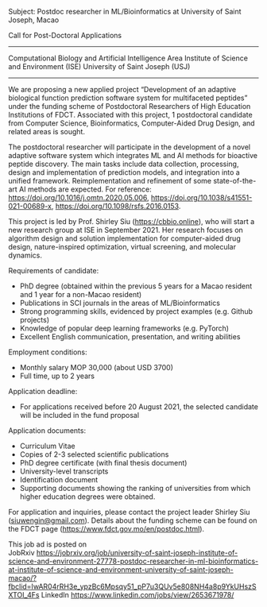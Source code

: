 Subject: Postdoc researcher in ML/Bioinformatics at University of Saint Joseph, Macao

Call for Post-Doctoral Applications
********************************************
Computational Biology and Artificial Intelligence Area 
Institute of Science and Environment (ISE)
University of Saint Joseph (USJ)
********************************************

We are proposing a new applied project “Development of an adaptive biological function prediction software system for multifaceted peptides” under the funding scheme of Postdoctoral Researchers of High Education Institutions of FDCT. Associated with this project, 1 postdoctoral candidate from Computer Science, Bioinformatics, Computer-Aided Drug Design, and related areas is sought. 

The postdoctoral researcher will participate in the development of a novel adaptive software system which integrates ML and AI methods for bioactive peptide discovery. The main tasks include data collection, processing, design and implementation of prediction models, and integration into a unified framework. Reimplementation and refinement of some state-of-the-art AI methods are expected. 
For reference: https://doi.org/10.1016/j.omtn.2020.05.006, https://doi.org/10.1038/s41551-021-00689-x, https://doi.org/10.1098/rsfs.2016.0153.

This project is led by Prof. Shirley Siu (https://cbbio.online), who will start a new research group at ISE in September 2021. Her research focuses on algorithm design and solution implementation for computer-aided drug design, nature-inspired optimization, virtual screening, and molecular dynamics.

Requirements of candidate: 
- PhD degree (obtained within the previous 5 years for a Macao resident and 1 year for a non-Macao resident)
- Publications in SCI journals in the areas of ML/Bioinformatics
- Strong programming skills, evidenced by project examples (e.g. Github projects)
- Knowledge of popular deep learning frameworks (e.g. PyTorch)
- Excellent English communication, presentation, and writing abilities

Employment conditions:
- Monthly salary MOP 30,000 (about USD 3700)
- Full time, up to 2 years

Application deadline: 
- For applications received before 20 August 2021, the selected candidate will be included in the fund proposal

Application documents:
- Curriculum Vitae 
- Copies of 2-3 selected scientific publications
- PhD degree certificate (with final thesis document) 
- University-level transcripts
- Identification document
- Supporting documents showing the ranking of universities from which higher education degrees were obtained. 

For application and inquiries, please contact the project leader Shirley Siu (siuwengin@gmail.com).
Details about the funding scheme can be found on the FDCT page (https://www.fdct.gov.mo/en/postdoc.html).

This job ad is posted on  
JobRxiv
https://jobrxiv.org/job/university-of-saint-joseph-institute-of-science-and-environment-27778-postdoc-researcher-in-ml-bioinformatics-at-institute-of-science-and-environment-university-of-saint-joseph-macao/?fbclid=IwAR04rRH3e_ypzBc6Mpsqy51_pP7u3QUv5e808NH4a8p9YkUHszSXTOI_4Fs
LinkedIn
https://www.linkedin.com/jobs/view/2653671978/


